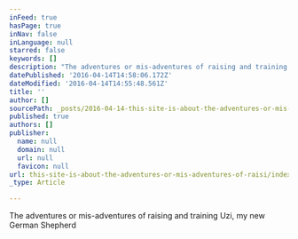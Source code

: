 ```yaml
---
inFeed: true
hasPage: true
inNav: false
inLanguage: null
starred: false
keywords: []
description: "The adventures or mis-adventures of raising and training Uzi, my new German Shepherd\_"
datePublished: '2016-04-14T14:58:06.172Z'
dateModified: '2016-04-14T14:55:48.561Z'
title: ''
author: []
sourcePath: _posts/2016-04-14-this-site-is-about-the-adventures-or-mis-adventures-of-raisi.md
published: true
authors: []
publisher:
  name: null
  domain: null
  url: null
  favicon: null
url: this-site-is-about-the-adventures-or-mis-adventures-of-raisi/index.html
_type: Article

---
```

The adventures or mis-adventures of raising and training Uzi, my new German Shepherd